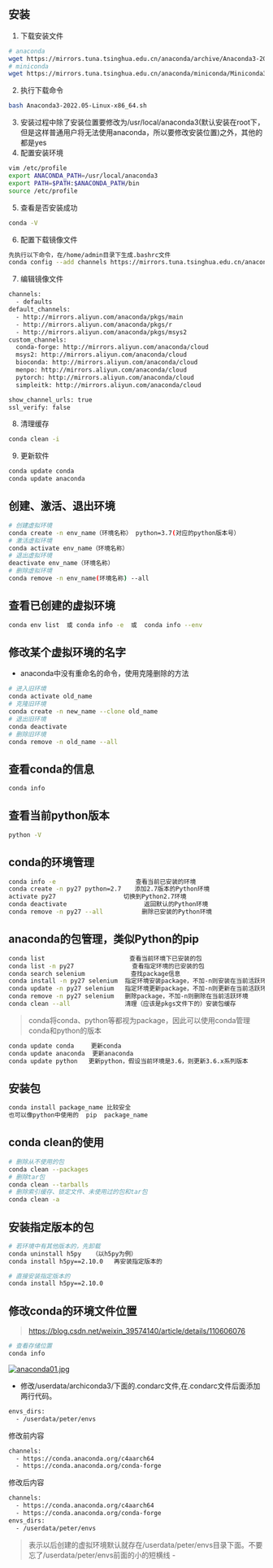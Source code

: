 ## 安装

1. 下载安装文件
```sh
# anaconda
wget https://mirrors.tuna.tsinghua.edu.cn/anaconda/archive/Anaconda3-2022.05-Linux-x86_64.sh
# miniconda
wget https://mirrors.tuna.tsinghua.edu.cn/anaconda/miniconda/Miniconda3-py39_4.12.0-Linux-x86_64.sh
```

2. 执行下载命令
```sh
bash Anaconda3-2022.05-Linux-x86_64.sh
```

3. 安装过程中除了安装位置要修改为/usr/local/anaconda3(默认安装在root下，但是这样普通用户将无法使用anaconda，所以要修改安装位置)之外，其他的都是yes
4. 配置安装环境

```sh
vim /etc/profile
export ANACONDA_PATH=/usr/local/anaconda3
export PATH=$PATH:$ANACONDA_PATH/bin
source /etc/profile
```

5. 查看是否安装成功

```sh
conda -V
```
6. 配置下载镜像文件
```sh
先执行以下命令，在/home/admin目录下生成.bashrc文件
conda config --add channels https://mirrors.tuna.tsinghua.edu.cn/anaconda/pkgs/main
```

7. 编辑镜像文件

```sh
channels:
  - defaults
default_channels:
  - http://mirrors.aliyun.com/anaconda/pkgs/main
  - http://mirrors.aliyun.com/anaconda/pkgs/r
  - http://mirrors.aliyun.com/anaconda/pkgs/msys2
custom_channels:
  conda-forge: http://mirrors.aliyun.com/anaconda/cloud
  msys2: http://mirrors.aliyun.com/anaconda/cloud
  bioconda: http://mirrors.aliyun.com/anaconda/cloud
  menpo: http://mirrors.aliyun.com/anaconda/cloud
  pytorch: http://mirrors.aliyun.com/anaconda/cloud
  simpleitk: http://mirrors.aliyun.com/anaconda/cloud

show_channel_urls: true
ssl_verify: false
```

8. 清理缓存

```sh
conda clean -i
```

9. 更新软件

```sh
conda update conda
conda update anaconda
```

## 创建、激活、退出环境

```sh
# 创建虚拟环境
conda create -n env_name（环境名称） python=3.7(对应的python版本号）
# 激活虚拟环境
conda activate env_name（环境名称）
# 退出虚拟环境
deactivate env_name（环境名称）
# 删除虚拟环境
conda remove -n env_name(环境名称) --all
```

## 查看已创建的虚拟环境

```sh
conda env list  或 conda info -e  或  conda info --env
```

## 修改某个虚拟环境的名字

* anaconda中没有重命名的命令，使用克隆删除的方法
```sh
# 进入旧环境
conda activate old_name
# 克隆旧环境
conda create -n new_name --clone old_name 
# 退出旧环境
conda deactivate
# 删除旧环境
conda remove -n old_name --all
```

## 查看conda的信息

```sh
conda info
```

## 查看当前python版本

```sh
python -V
```

## conda的环境管理

```sh
conda info -e  　　　　　　　　　　　　查看当前已安装的环境
conda create -n py27 python=2.7  　添加2.7版本的Python环境
activate py27  　　　　　　　　　　切换到Python2.7环境
conda deactivate  　　　　　　　　　　　 返回默认的Python环境
conda remove -n py27 --all   　　　　 删除已安装的Python环境
```

## anaconda的包管理，类似Python的pip

```sh
conda list　　　　　　　　　　　　　　查看当前环境下已安装的包
conda list -n py27　　　　　　　　　 查看指定环境的已安装的包
conda search selenium　　　　　　　 查找package信息
conda install -n py27 selenium  指定环境安装package，不加-n则安装在当前活跃环境
conda update -n py27 selenium   指定环境更新package，不加-n则更新在当前活跃环境
conda remove -n py27 selenium   删除package，不加-n则删除在当前活跃环境
conda clean --all               清理（应该是pkgs文件下的）安装包缓存
```
>conda将conda、python等都视为package，因此可以使用conda管理conda和python的版本
```sh
conda update conda  　 更新conda
conda update anaconda  更新anaconda
conda update python   更新python，假设当前环境是3.6，则更新3.6.x系列版本
```

## 安装包

```sh
conda install package_name 比较安全
也可以像python中使用的  pip  package_name
```

## conda clean的使用

```sh
# 删除从不使用的包
conda clean --packages
# 删除tar包
conda clean --tarballs
# 删除索引缓存、锁定文件、未使用过的包和tar包
conda clean -a
```

## 安装指定版本的包

```sh
# 若环境中有其他版本的，先卸载
conda uninstall h5py   （以h5py为例）
conda install h5py==2.10.0   再安装指定版本的

# 直接安装指定版本的
conda install h5py==2.10.0
```

## 修改conda的环境文件位置
>https://blog.csdn.net/weixin_39574140/article/details/110606076

```sh
# 查看存储位置
conda info
```

[![anaconda01.jpg](https://i.postimg.cc/vTkVNyR0/anaconda01.jpg)](https://postimg.cc/H80nrfkM)

* 修改/userdata/archiconda3/下面的.condarc文件,在.condarc文件后面添加两行代码。

```sh
envs_dirs:
  - /userdata/peter/envs
```

修改前内容
```sh
channels:
  - https://conda.anaconda.org/c4aarch64
  - https://conda.anaconda.org/conda-forge
```

修改后内容
```sh
channels:
  - https://conda.anaconda.org/c4aarch64
  - https://conda.anaconda.org/conda-forge
envs_dirs:  
  - /userdata/peter/envs
```

>表示以后创建的虚拟环境默认就存在/userdata/peter/envs目录下面。不要忘了/userdata/peter/envs前面的小的短横线 - 

